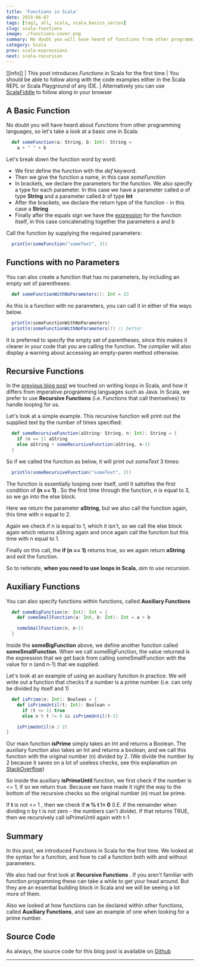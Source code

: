 ```yaml
---
title: 'Functions in Scala'
date: 2019-06-07
tags: [tag1, all, scala, scala_basics_series]
slug: scala-functions
image: ./functions-cover.png
summary: No doubt you will have heard of functions from other programming languages, but in this post we introduce them in Scala
category: Scala
prev: scala-expressions
next: scala-recursion
---
```


[[info]]
| This post introduces _Functions_ in Scala for the first time
| You should be able to follow along with the code examples either in the Scala REPL or Scala Playground of any IDE.
| Alternatively you can use [ScalaFiddle](https://scalafiddle.io/) to follow along in your browser

## A Basic Function

No doubt you will have heard about _Functions_ from other programming languages, so let's take a look at a basic one in Scala:

```scala
  def someFunction(a: String, b: Int): String =
    a + " " + b
```

Let's break down the function word by word:

- We first define the function with the _def_ keyword.
- Then we give the function a name, in this case _someFunction_
- In brackets, we declare the parameters for the function. We also specify a type for each parameter. In this case we have a parameter called _a_ of type **String** and a parameter called _b_ of type **Int**
- After the brackets, we declare the return type of the function - in this case a **String**
- Finally after the equals sign we have the [expression](/scala-basics-expressions) for the function itself, in this case concatenating together the parameters a and b

Call the function by supplying the required parameters:

```scala
  println(someFunction("someText", 3))
```

## Functions with no Parameters

You can also create a function that has no parameters, by including an empty set of parentheses:

```scala
  def someFunctionWithNoParameters(): Int = 23
```

As this is a function with no parameters, you can call it in either of the ways below.

```scala
  println(someFunctionWithNoParameters)
  println(someFunctionWithNoParameters()) // better
```

It is preferred to specify the empty set of parentheses, since this makes it clearer in your code that you are calling the function. The compiler will also display a warning about accessing an empty-paren method otherwise.

## Recursive Functions

In the [previous blog post](/scala-basics-expressions) we touched on writing loops in Scala, and how it differs from imperative programming languages such as Java. In Scala, we prefer to use **Recursive Functions** (i.e. Functions that call themselves) to handle looping for us.

Let's look at a simple example. This recursive function will print out the supplied text by the number of times specified:

```scala
  def someRecursiveFunction(aString: String, n: Int): String = {
    if (n == 1) aString
    else aString + someRecursiveFunction(aString, n-1)
  }
```

So if we called the function as below, it will print out _someText_ 3 times:

```scala
  println(someRecursiveFunction("someText", 3))
```

The function is essentially looping over itself, until it satisfies the first condition of **(n == 1)** . So the first time through the function, n is equal to 3, so we go into the else block.

Here we return the parameter **aString**, but we also call the function again, this time with n equal to 2.

Again we check if n is equal to 1, which it isn't, so we call the else block again which returns aString again and once again call the function but this time with n equal to 1.

Finally on this call, the **if (n == 1)** returns true, so we again return **aString** and exit the function.

So to reiterate, **when you need to use loops in Scala**, _aim to use recursion._

## Auxiliary Functions

You can also specify functions within functions, called **Auxiliary Functions**

```scala
  def someBigFunction(n: Int): Int = {
    def someSmallFunction(a: Int, b: Int): Int = a + b

    someSmallFunction(n, n-1)
  }
```

Inside the **someBigFunction** above, we define another function called **someSmallFunction**. When we call someBigFunction, the value returned is the expression that we get back from calling someSmallFunction with the value for n (and n-1) that we supplied.

Let's look at an example of using an auxiliary function in practice. We will write out a function that checks if a number is a prime number (i.e. can only be divided by itself and 1)

```scala
  def isPrime(n: Int): Boolean = {
    def isPrimeUntil(t: Int): Boolean =
      if (t <= 1) true
      else n % t != 0 && isPrimeUntil(t-1)

    isPrimeUntil(n / 2)
}
```

Our main function **isPrime** simply takes an Int and returns a Boolean. The auxiliary function also takes an Int and returns a boolean, and we call this function with the original number (n) divided by 2. (We divide the number by 2 because it saves on a lot of useless checks, see this explanation on [StackOverflow](https://stackoverflow.com/questions/39429564/to-find-a-number-is-prime-why-checking-till-n-2-is-better-what-is-the-reason-f))

So inside the auxiliary **isPrimeUntil** function, we first check if the number is <= 1, if so we return true. Because we have made it right the way to the bottom of the recursive checks so the original number (n) must be prime.

If **t** is not <= 1 , then we check if **n % t != 0** (I.E. if the remainder when dividing n by t is not zero - the numbers can't divide). If that returns TRUE, then we recursively call isPrimeUntil again with t-1

## Summary

In this post, we introduced Functions in Scala for the first time. We looked at the syntax for a function, and how to call a function both with and without parameters.

We also had our first look at **Recursive Functions** . If you aren't familiar with function programming these can take a while to get your head around. But they are an essential building block in Scala and we will be seeing a lot more of them.

Also we looked at how functions can be declared within other functions, called **Auxiliary Functions**, and saw an example of one when looking for a prime number.

## Source Code

As always, the source code for this blog post is available on [Github](https://github.com/james-willett/ScalaBlog/blob/master/src/scalaBasics/absoluteBasics/Functions.scala)

---
